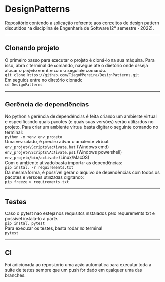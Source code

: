 # DesignPatterns
Repositório contendo a aplicação referente aos conceitos de design pattern discutidos na disciplina de Engenharia de Software (2º semestre - 2022).

---
## Clonando projeto
O primeiro passo para executar o projeto é cloná-lo na sua máquina. Para isso, abra o terminal de comando, navegue até o diretório onde deseja alocar o projeto e entre com o seguinte comando:  
```git clone https://github.com/TiagoMPereira/DesignPatterns.git```  
Em seguida entre no diretório clonado  
```cd DesignPatterns```  

---
## Gerência de dependências
No python a gerência de dependências é feita criando um ambiente virtual e especificando quais pacotes (e quais suas versões) serão utilizados no projeto. Para criar um ambiente virtual basta digitar o seguinte comando no terminal:  
```python -m venv env_projeto```  
Uma vez criado, é preciso ativar o ambiente virtual:  
```env_projeto\Scripts\activate.bat``` (Windows cmd)  
```env_projeto\Scripts\Activate.ps1``` (Windows powershell)  
```env_projeto/bin/activate``` (Linux/MacOS)  
Com o ambiente ativado basta importar as dependências:  
```pip install -r requirements.txt```  
Da mesma forma, é possível gerar o arquivo de dependências com todos os pacotes e versões utilizadas digitando:  
```pip freeze > requirements.txt```  

---
## Testes
Caso o pytest não esteja nos requisitos instalados pelo requirements.txt é possível instalá-lo a parte.  
```pip install pytest```  
Para executar os testes, basta rodar no terminal  
```pytest```

---
## CI
Foi adicionada ao repositório uma ação automática para executar toda a suíte de testes sempre que um push for dado em qualquer uma das branches.
